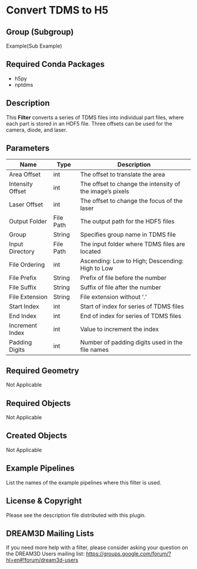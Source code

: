 # Convert TDMS to H5 #

## Group (Subgroup) ##

Example(Sub Example)

## Required Conda Packages ##

+ h5py
+ nptdms

## Description ##

This **Filter** converts a series of TDMS files into individual part files, where each part is stored in an HDF5 file. Three offsets can be used for the camera, diode, and laser.

## Parameters ##

| Name | Type | Description |
|------|------|------|
| Area Offset | int | The offset to translate the area |
| Intensity Offset | int | The offset to change the intensity of the image’s pixels |
| Laser Offset | int | The offset to change the focus of the laser |
| Output Folder | File Path | The output path for the HDF5 files |
| Group | String | Specifies group name in TDMS file |
| Input Directory | File Path | The input folder where TDMS files are located |
| File Ordering | int | Ascending: Low to High; Descending: High to Low |
| File Prefix | String | Prefix of file before the number |
| File Suffix | String | Suffix of file after the number |
| File Extension | String | File extension without ‘.’ |
| Start Index | int | Start of index for series of TDMS files |
| End Index | int | End of index for series of TDMS files |
| Increment Index | int | Value to increment the index |
| Padding Digits | int | Number of padding digits used in the file names |

## Required Geometry ##

Not Applicable

## Required Objects ##

Not Applicable

## Created Objects ##

Not Applicable

## Example Pipelines ##

List the names of the example pipelines where this filter is used.

## License & Copyright ##

Please see the description file distributed with this plugin.

## DREAM3D Mailing Lists ##

If you need more help with a filter, please consider asking your question on the DREAM3D Users mailing list:
https://groups.google.com/forum/?hl=en#!forum/dream3d-users

